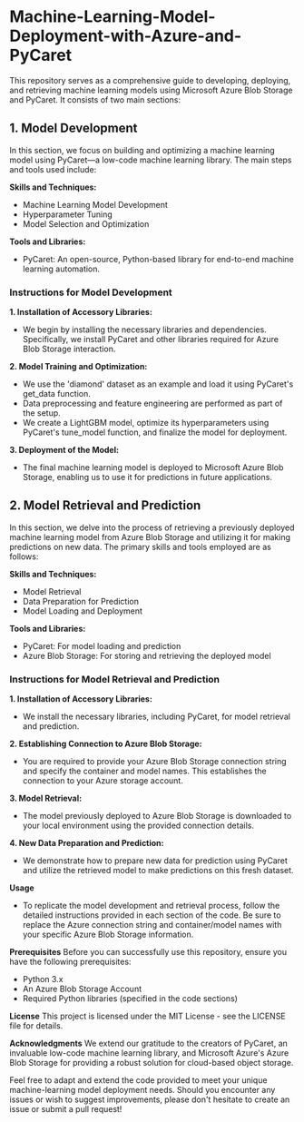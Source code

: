 # Machine-Learning-Model-Deployment-with-Azure-and-PyCaret

This repository serves as a comprehensive guide to developing, deploying, and retrieving machine learning models using Microsoft Azure Blob Storage and PyCaret. It consists of two main sections:

## 1. Model Development
In this section, we focus on building and optimizing a machine learning model using PyCaret—a low-code machine learning library. The main steps and tools used include:

**Skills and Techniques:**
- Machine Learning Model Development
- Hyperparameter Tuning
- Model Selection and Optimization

**Tools and Libraries:**
- PyCaret: An open-source, Python-based library for end-to-end machine learning automation.

### Instructions for Model Development
**1. Installation of Accessory Libraries:**
- We begin by installing the necessary libraries and dependencies. Specifically, we install PyCaret and other libraries required for Azure Blob Storage interaction.

**2. Model Training and Optimization:**
- We use the 'diamond' dataset as an example and load it using PyCaret's get_data function.
- Data preprocessing and feature engineering are performed as part of the setup.
- We create a LightGBM model, optimize its hyperparameters using PyCaret's tune_model function, and finalize the model for deployment.

**3. Deployment of the Model:**
- The final machine learning model is deployed to Microsoft Azure Blob Storage, enabling us to use it for predictions in future applications.


## 2. Model Retrieval and Prediction
In this section, we delve into the process of retrieving a previously deployed machine learning model from Azure Blob Storage and utilizing it for making predictions on new data. The primary skills and tools employed are as follows:

**Skills and Techniques:** 

- Model Retrieval
- Data Preparation for Prediction
- Model Loading and Deployment

**Tools and Libraries:**
- PyCaret: For model loading and prediction
- Azure Blob Storage: For storing and retrieving the deployed model

### Instructions for Model Retrieval and Prediction
**1. Installation of Accessory Libraries:**
- We install the necessary libraries, including PyCaret, for model retrieval and prediction.

**2. Establishing Connection to Azure Blob Storage:**
- You are required to provide your Azure Blob Storage connection string and specify the container and model names. This establishes the connection to your Azure storage account.

**3. Model Retrieval:**
- The model previously deployed to Azure Blob Storage is downloaded to your local environment using the provided connection details.

**4. New Data Preparation and Prediction:**
- We demonstrate how to prepare new data for prediction using PyCaret and utilize the retrieved model to make predictions on this fresh dataset.

**Usage**
- To replicate the model development and retrieval process, follow the detailed instructions provided in each section of the code. Be sure to replace the Azure connection string and container/model names with your specific Azure Blob Storage information.

**Prerequisites**
Before you can successfully use this repository, ensure you have the following prerequisites:
- Python 3.x
- An Azure Blob Storage Account
- Required Python libraries (specified in the code sections)

**License**
This project is licensed under the MIT License - see the LICENSE file for details.

**Acknowledgments**
We extend our gratitude to the creators of PyCaret, an invaluable low-code machine learning library, and Microsoft Azure's Azure Blob Storage for providing a robust solution for cloud-based object storage.

Feel free to adapt and extend the code provided to meet your unique machine-learning model deployment needs. Should you encounter any issues or wish to suggest improvements, please don't hesitate to create an issue or submit a pull request!
